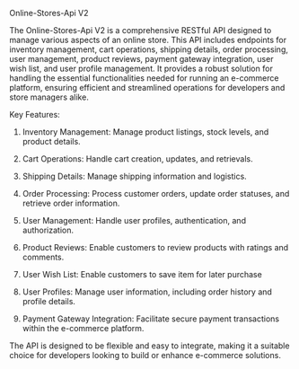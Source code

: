 Online-Stores-Api V2

The Online-Stores-Api V2 is a comprehensive RESTful API designed to manage various aspects of an online store. This API includes endpoints for inventory management, cart operations, shipping details, order processing, user management, product reviews, payment gateway integration, user wish list, and user profile management. It provides a robust solution for handling the essential functionalities needed for running an e-commerce platform, ensuring efficient and streamlined operations for developers and store managers alike.

Key Features:

1. Inventory Management: Manage product listings, stock levels, and product details.

2. Cart Operations: Handle cart creation, updates, and retrievals.

3. Shipping Details: Manage shipping information and logistics.

4. Order Processing: Process customer orders, update order statuses, and retrieve order information.

5. User Management: Handle user profiles, authentication, and authorization.

6. Product Reviews: Enable customers to review products with ratings and comments.

7. User Wish List: Enable customers to save item for later purchase

8. User Profiles: Manage user information, including order history and profile details.

9. Payment Gateway Integration: Facilitate secure payment transactions within the e-commerce platform.

The API is designed to be flexible and easy to integrate, making it a suitable choice for developers looking to build or enhance e-commerce solutions.